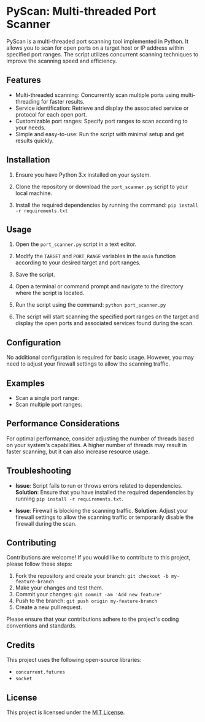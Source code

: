 # PyScan: Multi-threaded Port Scanner

PyScan is a multi-threaded port scanning tool implemented in Python. It allows you to scan for open ports on a target host or IP address within specified port ranges. The script utilizes concurrent scanning techniques to improve the scanning speed and efficiency.

## Features

- Multi-threaded scanning: Concurrently scan multiple ports using multi-threading for faster results.
- Service identification: Retrieve and display the associated service or protocol for each open port.
- Customizable port ranges: Specify port ranges to scan according to your needs.
- Simple and easy-to-use: Run the script with minimal setup and get results quickly.

## Installation

1. Ensure you have Python 3.x installed on your system.

2. Clone the repository or download the `port_scanner.py` script to your local machine.

3. Install the required dependencies by running the command: `pip install -r requirements.txt`

## Usage

1. Open the `port_scanner.py` script in a text editor.

2. Modify the `TARGET` and `PORT_RANGE` variables in the `main` function according to your desired target and port ranges.

3. Save the script.

4. Open a terminal or command prompt and navigate to the directory where the script is located.

5. Run the script using the command: `python port_scanner.py`

6. The script will start scanning the specified port ranges on the target and display the open ports and associated services found during the scan.

## Configuration

No additional configuration is required for basic usage. However, you may need to adjust your firewall settings to allow the scanning traffic.

## Examples

- Scan a single port range:
- Scan multiple port ranges:

## Performance Considerations

For optimal performance, consider adjusting the number of threads based on your system's capabilities. A higher number of threads may result in faster scanning, but it can also increase resource usage.

## Troubleshooting

- **Issue**: Script fails to run or throws errors related to dependencies.
**Solution**: Ensure that you have installed the required dependencies by running `pip install -r requirements.txt`.

- **Issue**: Firewall is blocking the scanning traffic.
**Solution**: Adjust your firewall settings to allow the scanning traffic or temporarily disable the firewall during the scan.

## Contributing

Contributions are welcome! If you would like to contribute to this project, please follow these steps:

1. Fork the repository and create your branch: `git checkout -b my-feature-branch`
2. Make your changes and test them.
3. Commit your changes: `git commit -am 'Add new feature'`
4. Push to the branch: `git push origin my-feature-branch`
5. Create a new pull request.

Please ensure that your contributions adhere to the project's coding conventions and standards.

## Credits

This project uses the following open-source libraries:

- `concurrent.futures`
- `socket`

## License

This project is licensed under the [MIT License](LICENSE).



